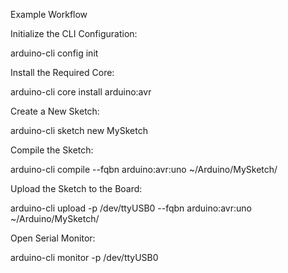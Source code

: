 



Example Workflow

Initialize the CLI Configuration:

arduino-cli config init


Install the Required Core:

arduino-cli core install arduino:avr

Create a New Sketch:

arduino-cli sketch new MySketch


Compile the Sketch:

arduino-cli compile --fqbn arduino:avr:uno ~/Arduino/MySketch/


Upload the Sketch to the Board:

arduino-cli upload -p /dev/ttyUSB0 --fqbn arduino:avr:uno ~/Arduino/MySketch/


Open Serial Monitor:

arduino-cli monitor -p /dev/ttyUSB0







